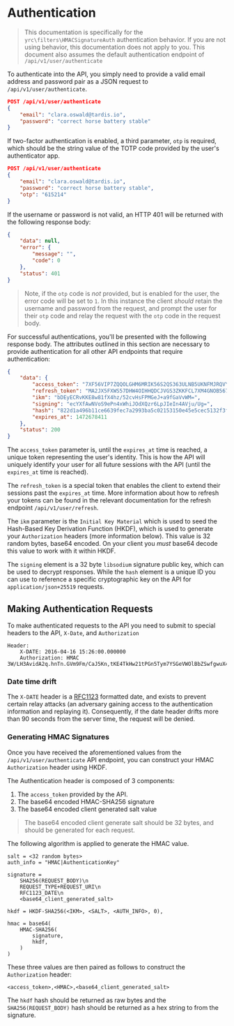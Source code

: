 # Authentication

> This documentation is specifically for the `yrc\filters\HMACSignatureAuth`  authentication behavior. If you are not using behavior, this documentation does not apply to you. This document also assumes the default authentication endpoint of `/api/v1/user/authenticate`

To authenticate into the API, you simply need to provide a valid email address and password pair as a JSON request to `/api/v1/user/authenticate`.

```json
POST /api/v1/user/authenticate
{
    "email": "clara.oswald@tardis.io",
    "password": "correct horse battery stable"
}
```

If two-factor authentication is enabled, a third parameter, `otp` is required, which should be the string value of the TOTP code provided by the user's authenticator app.

```json
POST /api/v1/user/authenticate
{
    "email": "clara.oswald@tardis.io",
    "password": "correct horse battery stable",
    "otp": "615214"
}
```

If the username or password is not valid, an HTTP 401 will be returned with the following response body:

```json
{
    "data": null,
    "error": {
        "message": "",
        "code": 0
    },
    "status": 401
}
```

> Note, if the `otp` code is _not_ provided, but is enabled for the user, the error code will be set to `1`. In this instance the client _should_ retain the username and password from the request, and prompt the user for their `otp` code and relay the request with the `otp` code in the request body.

For successful authentications, you'll be presented with the following response body. The attributes outlined in this section are necessary to provide authentication for all other API endpoints that require authentication:

```json
{
    "data": {
        "access_token": "7XF56VIP7ZQQOLGHM6MRIK56S2QS363ULNB5UKNFMJRQVYHQH7IA",
        "refresh_token": "MA2JX5FXWS57DHW4OIHHQDCJVGS3ZKKFCL7XM4GNOB567I6ER4LQ",
        "ikm": "bDEyECRvKKE8w81fX4hz/52cvHsFPMGeJ+a9fGaVvWM=",
        "signing": "ecYXfAwNVoS9ePn4xWhiJOdXQzr6LpJIeIn4AVju/Ug=",
        "hash": "822d1a496b11ce6639fec7a2993ba5c02153150e45e5cec5132f3f16bfe95149",
        "expires_at": 1472678411
    },
    "status": 200
}
```

The `access_token` parameter is, until the `expires_at` time is reached, a unique token representing the user's identity. This is how the API will uniquely identify your user for all future sessions with the API (until the `expires_at` time is reached).

The `refresh_token` is a special token that enables the client to extend their sessions past the `expires_at` time. More information about how to refresh your tokens can be found in the relevant documentation for the refresh endpoint `/api/v1/user/refresh`.

The `ikm` parameter is the `Initial Key Material` which is used to seed the Hash-Based Key Derivation Function (HKDF), which is used to generate your `Authorization` headers (more information below). This value is 32 random bytes, base64 encoded. On your client you _must_ base64 decode this value to work with it within HKDF.

The `signing` element is a 32 byte `libsodium` signature public key, which can be used to decrypt responses. While the `hash` element is a unique ID you can use to reference a specific cryptographic key on the API for `application/json+25519` requests.

## Making Authentication Requests

To make authenticated requests to the API you need to submit to special headers to the API, `X-Date`, and `Authorization`

```
Header:
    X-DATE: 2016-04-16 15:26:00.000000
    Authorization: HMAC 3W/LH3AvidA2q.hnTn.GVm9Fm/CaJ5Kn,tKE4TkHw21tPGn5Tym7YSGeVWOlBbZSwfgwuX4LvQYs=,RW02lGo+Zq24lh23OcreZL9SwzXzItxVf0q1Bl13qDU=
```

### Date time drift

The ```X-DATE``` header is a [RFC1123](https://tools.ietf.org/html/rfc1123) formatted date, and exists to prevent certain relay attacks (an adversary gaining access to the authentication information and replaying it). Consequently, if the date header drifts more than 90 seconds from the server time, the request will be denied.

### Generating HMAC Signatures

Once you have received the aforementioned values from the `/api/v1/user/authenticate` API endpoint, you can construct your HMAC `Authorization` header using HKDF.


The Authentication header is composed of 3 components:

1. The `access_token` provided by the API.
2. The base64 encoded HMAC-SHA256 signature
3. The base64 encoded client generated salt value

> The base64 encoded client generate salt should be 32 bytes, and should be generated for each request.

The following algorithm is applied to generate the HMAC value.


```
salt = <32 random bytes>
auth_info = "HMAC|AuthenticationKey"

signature =
    SHA256(REQUEST_BODY)\n
    REQUEST_TYPE+REQUEST_URI\n
    RFC1123_DATE\n
    <base64_client_generated_salt>

hkdf = HKDF-SHA256(<IKM>, <SALT>, <AUTH_INFO>, 0),

hmac = base64(
    HMAC-SHA256(
        signature,
        hkdf,
    )
)
```

These three values are then paired as follows to construct the `Authorization` header:

```
<access_token>,<HMAC>,<base64_client_generated_salt>
```

The ```hkdf``` hash should be returned as raw bytes and the ```SHA256(REQUEST_BODY)``` hash should be returned as a hex string to from the signature.